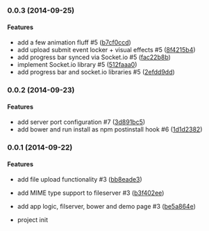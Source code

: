 <a name="0.0.3"></a>
### 0.0.3 (2014-09-25)


#### Features

* add a few animation fluff #5 ([b7cf0ccd](git@github.com:martinjezek/node-fileuploader/commit/b7cf0ccd407c3307d29c4470ea1861e9474b00cd))
* add upload submit event locker + visual effects #5 ([8f4215b4](git@github.com:martinjezek/node-fileuploader/commit/8f4215b4dadb4df271fd355963e8746d3dc5381e))
* add progress bar synced via Socket.io #5 ([fac22b8b](git@github.com:martinjezek/node-fileuploader/commit/fac22b8bf382542cc9cf4df50719d6a20ad061ea))
* implement Socket.io library #5 ([512faaa0](git@github.com:martinjezek/node-fileuploader/commit/512faaa0237e754f70fd5cf5c1e82eaecfc7be05))
* add progress bar and socket.io libraries #5 ([2efdd9dd](git@github.com:martinjezek/node-fileuploader/commit/2efdd9ddc18aa91c6586fe5ce8a0c5aa7083e8bb))


<a name="0.0.2"></a>
### 0.0.2 (2014-09-23)


#### Features

* add server port configuration #7 ([3d891bc5](git@github.com:martinjezek/node-fileuploader/commit/3d891bc57313961b29a10af3e16f231ead3e5487))
* add bower and run install as npm postinstall hook #6 ([1d1d2382](git@github.com:martinjezek/node-fileuploader/commit/1d1d2382863fe10e220956ec1d1583452fc89248))


<a name="0.0.1"></a>
### 0.0.1 (2014-09-22)


#### Features

* add file upload functionality #3 ([bb8eade3](git@github.com:martinjezek/node-fileuploader/commit/bb8eade339c2a129e664a076050198aaea8fda69))
* add MIME type support to fileserver #3 ([b3f402ee](git@github.com:martinjezek/node-fileuploader/commit/b3f402ee744186ae7d9eba8faba102fe9c245563))
* add app logic, filserver, bower and demo page #3 ([be5a864e](git@github.com:martinjezek/node-fileuploader/commit/be5a864e8bf0df97f104fa07e25f6a758cfe3adb))


* project init
